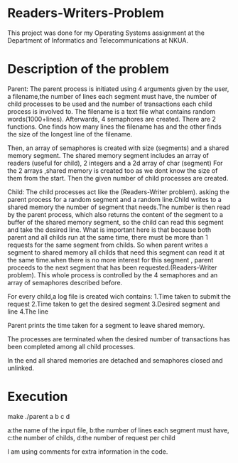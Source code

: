 # Readers-Writers-Problem
This project was done for my Operating Systems assignment at the Department of Informatics and Telecommunications at NKUA.
# Description of the problem
Parent:
The parent process is initiated using 4 arguments given by the user, a filename,the number of lines each segment must have, the number of child processes to be used and the number of transactions each child process is involved to. The filename is a text file what contains random words(1000+lines).
Afterwards, 4 semaphores are created.
There are 2 functions. One finds how many lines the filename has and the other finds the size of the longest line of the filename.

Then, an array of semaphores is created with size (segments) and a shared memory segment.
The shared memory segment includes an array of readers (useful for child), 2 integers and a 2d array of char (segment)
For the 2 arrays ,shared memory is created too as we dont know the size of them from the start.
Then the given number of child processes are created.

Child:
The child processes act like the (Readers-Writer problem).
asking the parent process for a random segment and a random line.Child writes to a shared memory the number of segment that needs.The number is then read by the parent process, which also returns the content of the segment to a buffer of the shared memory segment, so the child can read this segment and take the desired line.
What is important here is that because both parent and all childs run at the same time, there must be more than 1 requests for the same segment from childs. So when parent writes a segment to shared memory all childs that need this segment can read it at the same time.when there is no more interest for this segment , parent proceeds to the next segment that has been requested.(Readers-Writer problem).
This whole process is controlled by the 4 semaphores  and an array of semaphores described before.

For every child,a log file is created wich contains:
1.Time taken to submit the request
2.Time taken to get the desired segment
3.Desired segment and line
4.The line

Parent prints the time taken for a segment to leave shared memory.

The processes are terminated when the desired number of transactions has been completed among all child processes.

In the end all shared memories are detached and semaphores closed and unlinked.
# Execution
make
./parent a b c d

a:the name of the input file, 
b:the number of lines each segment must have, 
c:the number of childs, 
d:the number of request per child

I am using comments for extra information in the code.
